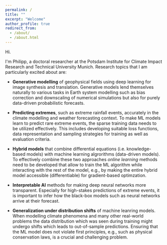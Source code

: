 ```yaml
---
permalink: /
title: ""
excerpt: "Welcome"
author_profile: true
redirect_from: 
  - /about/
  - /about.html
---
```



Hi.  

I'm Philipp, a doctoral researcher at the Potsdam Institute for Climate Impact Research and Technical University Munich. 
Research topics that I am particularly excited about are:

- __Generative modelling__ of geophysical fields using deep learning for image synthesis and translation. Generative models lend themselves naturally to various tasks in Earth system modelling such as bias correction and downscaling of numerical simulations but also for purely data-driven probabilistic forecasts.

- __Predicting extremes__, such as extreme rainfall events, accurately in the climate modelling and weather forecasting context. To make ML models learn to predict rare extreme events, the sparse training data needs to be utilized effectively. This includes developing suitable loss functions, data representation and sampling strategies for training as well as evaluation criteria.

- __Hybrid models__ that combine differential equations (i.e. knowledge-based models) with machine learning algrorithms (data-driven models). To effectively combine these two approaches *online learning* methods need to be developed that allow to train the ML algorithm while interacting with the rest of the model, e.g., by making the entire hybrid model accessible (differentiable) for gradient-based optimzation. 

- __Interpretable AI__ methods for making deep neural networks more transparent. Especially for high-stakes predictions of extreme events, it is important to infer how the black-box models such as neural networks arrive at their forecast. 

- __Generalization under distribution shifts__ of machine leanring models. When modelling climate phenomena and many other real-world problems the data distribution which was seen during training might undergo shifts which leads to out-of-sample predictions. Ensuring that the ML model does not violate first principles, e.g., such as physical conservation laws, is a crucial and challenging problem.


